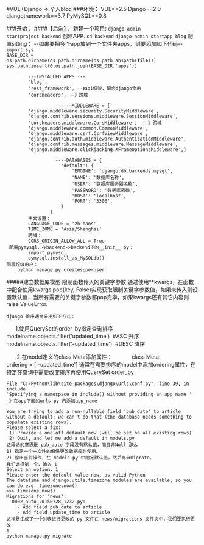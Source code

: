 #VUE+Django => 个人blog
###环境：
        VUE==2.5
        Django==2.0
        djangotramework==3.7
        PyMySQL==0.8

###开始：
####【后端】：
    新建一个项目: <code>django-admin startproject backend</code>
    创建APP: <code>cd backend</code>
             <code>django-admin startapp blog</code>
    配置sitting：
            --如果要把多个app放到一个文件夹apps，则要添加如下代码--
           <code>import sys
             BASE_DIR = os.path.dirname(os.path.dirname(os.path.abspath(__file__)))
             sys.path.insert(0,os.path.join(BASE_DIR,'apps'))</code>

            ---INSTALLED_APPS ---
            'blog',
            'rest_framework', --》api框架，配合django食用
            'corsheaders', --》跨域

                      ------MIDDLEWARE = [
            'django.middleware.security.SecurityMiddleware',
            'django.contrib.sessions.middleware.SessionMiddleware',
            'corsheaders.middleware.CorsMiddleware',  --》跨域
            'django.middleware.common.CommonMiddleware',
            'django.middleware.csrf.CsrfViewMiddleware',
            'django.contrib.auth.middleware.AuthenticationMiddleware',
            'django.contrib.messages.middleware.MessageMiddleware',
            'django.middleware.clickjacking.XFrameOptionsMiddleware',]

                      ----DATABASES = {
                        'default': {
                            'ENGINE': 'django.db.backends.mysql',
                            'NAME': '数据库名称',
                            'USER': '数据库服务器名称',
                            'PASSWORD': '数据库密码',
                            'HOST': 'localhost',
                            'PORT': '3306',
                        }
                    }
            中文设置：
            LANGUAGE_CODE = 'zh-hans'
            TIME_ZONE = 'Asia/Shanghai'     
            跨域：
            CORS_ORIGIN_ALLOW_ALL = True
     配置pymysql，在backend->backend下的__init__.py：
            import pymysql
            pymysql.install_as_MySQLdb()   
    配置超级用户：
        python manage.py createsuperuser


#####建立数据库模型
    限制函数传入的关键字参数
    通过使用**kwargs，在函数中配合使用kwargs.pop(key, False)实现获取限制关键字参数值，如果未传入则设置默认值，当所有需要的关键字参数都pop完毕，如果kwargs还有其它内容则raise ValueError.
    
    django 排序通常采用如下方式：
      1.使用QuerySet的order_by指定查询排序
            modelname.objects.filter('updated_time')  #ASC 升序
            modelname.objects.filter('-updated_time')  #DESC 降序

       2.在model定义的class Meta添加属性：
             class Meta: 
                ordering = ['-updated_time']
    通常在需要排序的model中添加ordering属性，在特定在查询中需要改变排序再使用QuerySet order_by

    File "C:\Python\lib\site-packages\django\urls\conf.py", line 39, in include
    'Specifying a namespace in include() without providing an app_name '
    -》在app下面的urls.py 内添加app_name

    You are trying to add a non-nullable field 'pub_date' to article without a default; we can't do that (the database needs something to populate existing rows).
    Please select a fix:
     1) Provide a one-off default now (will be set on all existing rows)
     2) Quit, and let me add a default in models.py
    这段话的意思是 pub_date 字段没有默认值，而且非Null 那么 
    1) 指定一个一次性的值供更改数据库时使用。
    2) 停止当前操作，在 models.py 中给定默认值，然后再来migrate。
    我们选择第一个，输入 1
    Select an option: 1
    Please enter the default value now, as valid Python
    The datetime and django.utils.timezone modules are available, so you can do e.g. timezone.now()
    >>> timezone.now()
    Migrations for 'news':
      0002_auto_20150728_1232.py:
        - Add field pub_date to article
        - Add field update_time to article
    这样是生成了一个对表进行更改的 py 文件在 news/migrations 文件夹中，我们要执行更改
    1
    python manage.py migrate